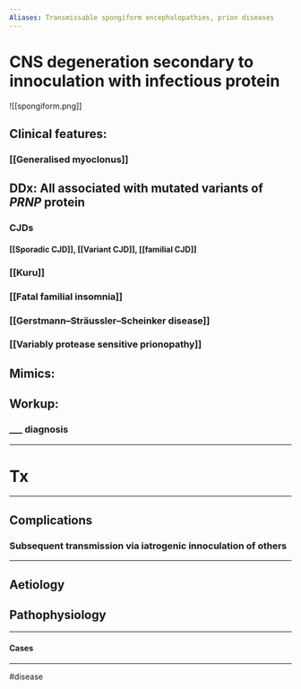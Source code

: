 ```yaml
---
Aliases: Transmissable spongiform encephalopathies, prion diseases
---
```

# CNS degeneration secondary to innoculation with infectious protein
![[spongiform.png]]
## Clinical features:
### [[Generalised myoclonus]]
## DDx: All associated with mutated variants of *PRNP* protein 
### CJDs
#### [[Sporadic CJD]], [[Variant CJD]], [[familial CJD]]
### [[Kuru]]
### [[Fatal familial insomnia]]
###  [[Gerstmann–Sträussler–Scheinker disease]]
### [[Variably protease sensitive prionopathy]]
## Mimics:
###
## Workup:
### ___ diagnosis
---
# Tx

---
## Complications
### Subsequent transmission via iatrogenic innoculation of others

---
## Aetiology
## Pathophysiology

---
#### Cases


---
#disease 